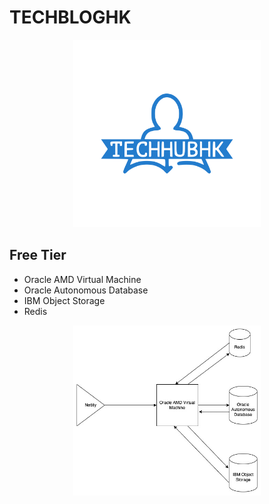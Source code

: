 # TECHBLOGHK
<p align="center">
<img src = "./frontend/src/data/images/logo.svg" width="300px" />
</p>

## Free Tier
* Oracle AMD Virtual Machine 
* Oracle Autonomous Database
* IBM Object Storage
* Redis


<p align="center">
<img src = "./assets/architecture.jpg" width="300px" />
</p>

